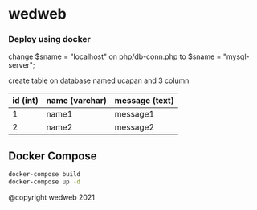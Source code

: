 # wedweb

### Deploy using docker

change $sname = "localhost" on php/db-conn.php to $sname = "mysql-server";

create table on database named ucapan and 3 column

| id (int) | name (varchar) | message (text) |
|----------|----------------|----------------|
| 1        | name1          | message1       |
| 2        | name2          | message2       |

## Docker Compose

```bash
docker-compose build
docker-compose up -d
```

@copyright wedweb 2021